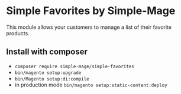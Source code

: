 # Simple Favorites by Simple-Mage

This module allows your customers to manage a list of their favorite products.

## Install with composer

- `composer require simple-mage/simple-favorites`
- `bin/magento setup:upgrade`
- `bin/Magento setup:di:compile`
- in production mode `bin/magento setup:static-content:deploy`

